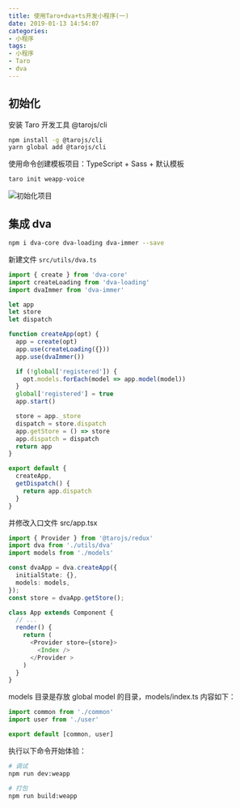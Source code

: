```yaml
---
title: 使用Taro+dva+ts开发小程序(一)
date: 2019-01-13 14:54:07
categories: 
- 小程序
tags:
- 小程序
- Taro
- dva
---
```


## 初始化

安装 Taro 开发工具 @tarojs/cli

```bash
npm install -g @tarojs/cli
yarn global add @tarojs/cli
```

<!-- more-->
使用命令创建模板项目：TypeScript + Sass + 默认模板

```bash
taro init weapp-voice
```

![初始化项目](/images/taro/init.png)

## 集成 dva

```bash
npm i dva-core dva-loading dva-immer --save
```

新建文件 `src/utils/dva.ts`

```typescript
import { create } from 'dva-core'
import createLoading from 'dva-loading'
import dvaImmer from 'dva-immer'

let app
let store
let dispatch

function createApp(opt) {
  app = create(opt)
  app.use(createLoading({}))
  app.use(dvaImmer())

  if (!global['registered']) {
    opt.models.forEach(model => app.model(model))
  }
  global['registered'] = true
  app.start()

  store = app._store
  dispatch = store.dispatch
  app.getStore = () => store
  app.dispatch = dispatch
  return app
}

export default {
  createApp,
  getDispatch() {
    return app.dispatch
  }
}
```

并修改入口文件 src/app.tsx

```typescript
import { Provider } from '@tarojs/redux'
import dva from './utils/dva'
import models from './models'

const dvaApp = dva.createApp({
  initialState: {},
  models: models,
});
const store = dvaApp.getStore();

class App extends Component {
  // ...
  render() {
    return (
      <Provider store={store}>
        <Index />
      </Provider >
    )
  }
}
```

models 目录是存放 global model 的目录，models/index.ts 内容如下：

```typescript
import common from './common'
import user from './user'

export default [common, user]
```

执行以下命令开始体验：

```bash
# 调试
npm run dev:weapp

# 打包
npm run build:weapp
```

<!-- https://github.com/EasyTuan/taro-msparis -->